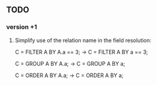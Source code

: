 ## TODO

### version +1

1. Simplify use of the relation name in the field resolution:


    C = FILTER A BY A.a == 3; 
    -> 
    C = FILTER A BY a == 3;   
      
    C = GROUP A BY A.a; 
    -> 
    C = GROUP A BY a;  
      
    C = ORDER A BY A.a; 
    -> 
    C = ORDER A BY a; 

